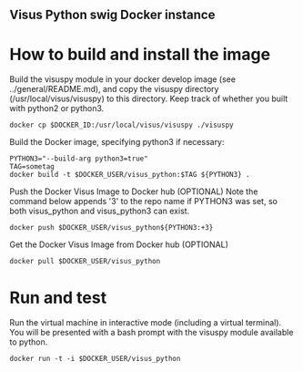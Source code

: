 Visus Python swig Docker instance
----------------------------------------------------

# How to build and install the image

Build the visuspy module in your docker develop image (see ../general/README.md), and copy the visuspy directory (/usr/local/visus/visuspy) to this directory. Keep track of whether you built with python2 or python3.

```
docker cp $DOCKER_ID:/usr/local/visus/visuspy ./visuspy
```

Build the Docker image, specifying python3 if necessary:

```
PYTHON3="--build-arg python3=true"
TAG=sometag
docker build -t $DOCKER_USER/visus_python:$TAG ${PYTHON3} .
```

Push the Docker Visus Image to Docker hub (OPTIONAL) 
Note the command below appends '3' to the repo name if PYTHON3 was set, so both visus_python and visus_python3 can exist.

```
docker push $DOCKER_USER/visus_python${PYTHON3:+3}
```

Get the Docker Visus Image from Docker hub (OPTIONAL) 

```
docker pull $DOCKER_USER/visus_python
```

# Run and test

Run the virtual machine in interactive mode (including a virtual terminal). You will be presented with a bash prompt with the visuspy module available to python.

```
docker run -t -i $DOCKER_USER/visus_python
```

